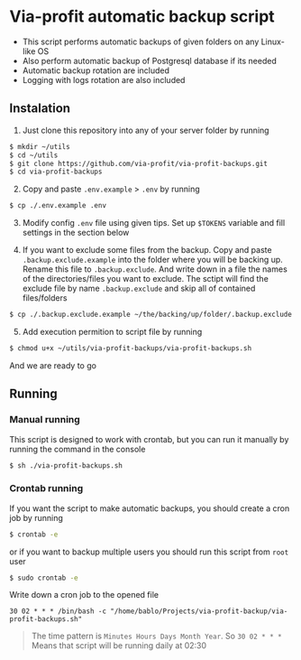 # Via-profit automatic backup script

- This script performs automatic backups of given folders on any Linux-like OS
- Also perform automatic backup of Postgresql database if its needed
- Automatic backup rotation are included
- Logging with logs rotation are also included

## Instalation

1. Just clone this repository into any of your server folder by running

```bash
$ mkdir ~/utils
$ cd ~/utils
$ git clone https://github.com/via-profit/via-profit-backups.git
$ cd via-profit-backups 
```

2. Copy and paste `.env.example` > `.env` by running

```bash
$ cp ./.env.example .env
```

3. Modify config `.env` file using given tips. Set up `$TOKENS` variable and fill settings in the section below

4. If you want to exclude some files from the backup. Copy and paste `.backup.exclude.example` into the folder where you will be backing up. Rename this file to `.backup.exclude`. And write down in a file the names of the directories/files you want to exclude. The sctipt will find the exclude file by name `.backup.exclude` and skip all of contained files/folders

```bash
$ cp ./.backup.exclude.example ~/the/backing/up/folder/.backup.exclude
```

5. Add execution permition to script file by running

```bash
$ chmod u+x ~/utils/via-profit-backups/via-profit-backups.sh
```

And we are ready to go

## Running
### Manual running
This script is designed to work with crontab, but you can run it manually by running the command in the console

```bash
$ sh ./via-profit-backups.sh
```

### Crontab running
If you want the script to make automatic backups, you should create a cron job by running

```bash
$ crontab -e
```

or if you want to backup multiple users you should run this script from `root` user 

```bash
$ sudo crontab -e
```


Write down a cron job to the opened file

```
30 02 * * * /bin/bash -c "/home/bablo/Projects/via-profit-backup/via-profit-backups.sh"
```

> The time pattern is `Minutes Hours Days Month Year`. So `30 02 * * *` Means that script will be running daily at 02:30 
